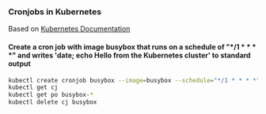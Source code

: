 ### Cronjobs in Kubernetes

Based on [Kubernetes Documentation](https://kubernetes.io/docs/tasks/job/automated-tasks-with-cron-jobs/)


#### Create a cron job with image busybox that runs on a schedule of "*/1 * * * *" and writes 'date; echo Hello from the Kubernetes cluster' to standard output
```bash
kubectl create cronjob busybox --image=busybox --schedule="*/1 * * * *" -- /bin/sh -c 'date; echo Hello from the Kubernetes cluster'
kubectl get cj
kubectl get po busybox-*
kubectl delete cj busybox
```